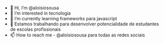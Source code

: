 - 👋 Hi, I’m @aloisiosousa
- 👀 I’m interested in tecnologia
- 🌱 I’m currently learning  frameworks para javascript
- 💞️  Estamos trabalhando para  desenvolver potencialidade de estudantes de escolas profissionais
- 📫 How to reach me  - @aloisiosousa para todas as redes sociais

<!---
aloisiosousa/aloisiosousa is a ✨ special ✨ repository because its `README.md` (this file) appears on your GitHub profile.
You can click the Preview link to take a look at your changes.
--->
